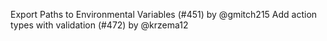 Export Paths to Environmental Variables (#451) by @gmitch215
Add action types with validation (#472) by @krzema12
